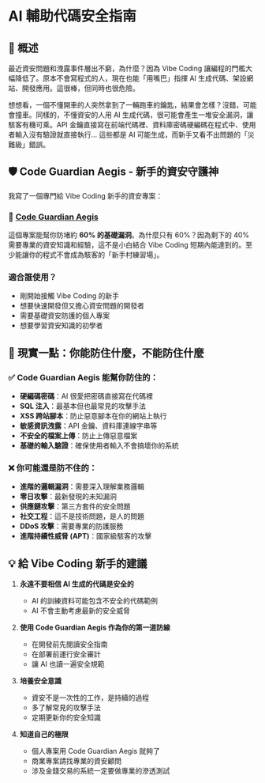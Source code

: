 # AI 輔助代碼安全指南

## 📖 概述

最近資安問題和洩露事件層出不窮，為什麼？因為 Vibe Coding 讓編程的門檻大幅降低了。原本不會寫程式的人，現在也能「用嘴巴」指揮 AI 生成代碼、架設網站、開發應用。這很棒，但同時也很危險。

想想看，一個不懂開車的人突然拿到了一輛跑車的鑰匙，結果會怎樣？沒錯，可能會撞車。同樣的，不懂資安的人用 AI 生成代碼，很可能會產生一堆安全漏洞，讓駭客有機可乘。API 金鑰直接寫在前端代碼裡、資料庫密碼硬編碼在程式中、使用者輸入沒有驗證就直接執行... 這些都是 AI 可能生成，而新手又看不出問題的「災難級」錯誤。

## 🛡️ Code Guardian Aegis - 新手的資安守護神

我寫了一個專門給 Vibe Coding 新手的資安專案：

### 📌 [Code Guardian Aegis](https://github.com/cyesuta/Code-Guardian-Aegis)

這個專案能幫你防堵約 **60% 的基礎漏洞**。為什麼只有 60%？因為剩下的 40% 需要專業的資安知識和經驗，這不是小白結合 Vibe Coding 短期內能達到的。至少能讓你的程式不會成為駭客的「新手村練習場」。

### 適合誰使用？

- 剛開始接觸 Vibe Coding 的新手
- 想要快速開發但又擔心資安問題的開發者
- 需要基礎資安防護的個人專案
- 想要學習資安知識的初學者

## 🎯 現實一點：你能防住什麼，不能防住什麼

### ✅ Code Guardian Aegis 能幫你防住的：

- **硬編碼密碼**：AI 很愛把密碼直接寫在代碼裡
- **SQL 注入**：最基本但也最常見的攻擊手法
- **XSS 跨站腳本**：防止惡意腳本在你的網站上執行
- **敏感資訊洩露**：API 金鑰、資料庫連線字串等
- **不安全的檔案上傳**：防止上傳惡意檔案
- **基礎的輸入驗證**：確保使用者輸入不會搞壞你的系統

### ❌ 你可能還是防不住的：

- **進階的邏輯漏洞**：需要深入理解業務邏輯
- **零日攻擊**：最新發現的未知漏洞
- **供應鏈攻擊**：第三方套件的安全問題
- **社交工程**：這不是技術問題，是人的問題
- **DDoS 攻擊**：需要專業的防護服務
- **進階持續性威脅 (APT)**：國家級駭客的攻擊

## 💡 給 Vibe Coding 新手的建議

1. **永遠不要相信 AI 生成的代碼是安全的**

   - AI 的訓練資料可能包含不安全的代碼範例
   - AI 不會主動考慮最新的安全威脅
2. **使用 Code Guardian Aegis 作為你的第一道防線**

   - 在開發前先閱讀安全指南
   - 在部署前運行安全審計
   - 讓 AI 也讀一遍安全規範
3. **培養安全意識**

   - 資安不是一次性的工作，是持續的過程
   - 多了解常見的攻擊手法
   - 定期更新你的安全知識
4. **知道自己的極限**

   - 個人專案用 Code Guardian Aegis 就夠了
   - 商業專案請找專業的資安顧問
   - 涉及金錢交易的系統一定要做專業的滲透測試
